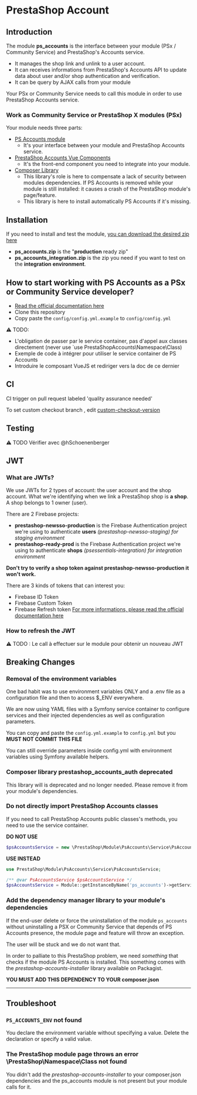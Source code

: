 # PrestaShop Account
## Introduction

The module **ps_accounts** is the interface between your module (PSx / Community Service) and PrestaShop's Accounts service.
- It manages the shop link and unlink to a user account.
- It can receives informations from PrestaShop's Accounts API to update data about user and/or shop authentication and verification.
- It can be query by AJAX calls from your module

Your PSx or Community Service needs to call this module in order to use PrestaShop Accounts service.

### Work as Community Service or PrestaShop X modules (PSx)

Your module needs three parts:

- [PS Accounts module](http://github.com/PrestaShopCorp/ps_accounts)
  - It's your interface between your module and PrestaShop Accounts service.
- [PrestaShop Accounts Vue Components](http://github.com/PrestaShopCorp/prestashop_accounts_vue_components)
  - It's the front-end component you need to integrate into your module.
- [Composer Library](http://github.com/PrestaShopCorp/prestashop-accounts-installer)
  - This library's role is here to compensate a lack of security between modules dependencies. If PS Accounts is removed while your module is still installed: it causes a crash of the PrestaShop module's page/feature.
  - This library is here to install automatically PS Accounts if it's missing.

## Installation

If you need to install and test the module, [you can download the desired zip here](https://github.com/PrestaShopCorp/ps_accounts/releases)
- **ps_accounts.zip** is the "**production** ready zip"
- **ps_accounts_integration.zip** is the zip you need if you want to test on the **integration environment**.


## How to start working with PS Accounts as a PSx or Community Service developer?

- [Read the official documentation here](https://devdocs.prestashop.com/1.7/modules/)
- Clone this repository
- Copy paste the `config/config.yml.example` to `config/config.yml`


:warning: TODO:
- L'obligation de passer par le service container, pas d'appel aux classes directement (never use `use PrestaShopAccounts\Namespace\Class)
- Exemple de code à intégrer pour utiliser le service container de PS Accounts
- Introduire le composant VueJS et rediriger vers la doc de ce dernier

## CI

CI trigger on pull request labeled 'quality assurance needed'

To set custom checkout branch , edit [custom-checkout-version](custom-checkout-version)

## Testing
:warning: TODO Vérifier avec @hSchoenenberger


## JWT
### What are JWTs?
We use JWTs for 2 types of account: the user account and the shop account.
What we're identifying when we link a PrestaShop shop is **a shop**. A shop belongs to 1 owner (user).

There are 2 Firebase projects:
- **prestashop-newsso-production** is the Firebase Authentication project we're using to authenticate **users** _(prestashop-newsso-staging) for staging environment_
- **prestashop-ready-prod** is the Firebase Authentication project we're using to authenticate **shops** _(psessentials-integration) for integration environment_

**Don't try to verify a shop token against **prestashop-newsso-production** it won't work.**

There are 3 kinds of tokens that can interest you:
- Firebase ID Token 
- Firebase Custom Token
- Firebase Refresh token
[For more informations, please read the official documentation here](https://firebase.google.com/docs/auth/users#auth_tokens)

### How to refresh the JWT
:warning: TODO : Le call à effectuer sur le module pour obtenir un nouveau JWT

## Breaking Changes
### Removal of the environment variables
One bad habit was to use environment variables ONLY and a .env file as a configuration file and then to access $_ENV everywhere.

We are now using YAML files with a Symfony service container to configure services and their injected dependencies as well as configuration parameters.

You can copy and paste the `config.yml.example` to `config.yml` but you **MUST NOT COMMIT THIS FILE**

You can still override parameters inside config.yml with environment variables using Symfony available helpers. 

### Composer library prestashop_accounts_auth deprecated
This library will is deprecated and no longer needed.
Please remove it from your module's dependencies.

### Do not directly import PrestaShop Accounts classes
If you need to call PrestaShop Accounts public classes's methods, you need to use the service container.

**DO NOT USE**
```php
$psAccountsService = new \PrestaShop\Module\PsAccounts\Service\PsAccountsService();
```

**USE INSTEAD**
```php
use PrestaShop\Module\PsAccounts\Service\PsAccountsService;

/** @var PsAccountsService $psAccountsService */
$psAccountsService = Module::getInstanceByName('ps_accounts')->getService(PsAccountsService::class);
```

### Add the dependency manager library to your module's dependencies
If the end-user delete or force the uninstallation of the module `ps_accounts` without uninstalling a PSX or Community Service that depends of PS Accounts presence, the module page and feature will throw an exception.

The user will be stuck and we do not want that. 

In order to palliate to this PrestaShop problem, we need _something_ that checks if the module PS Accounts is installed. This something comes with the *prestashop-accounts-installer* library available on Packagist.

**YOU MUST ADD THIS DEPENDENCY TO YOUR composer.json**

---

## Troubleshoot
### `PS_ACCOUNTS_ENV` not found
You declare the environment variable without specifying a value. Delete the declaration or specify a valid value.

### The PrestaShop module page throws an error \PrestaShop\Namespace\Class not found
You didn't add the *prestashop-accounts-installer* to your composer.json dependencies and the ps_accounts module is not present but your module calls for it.
